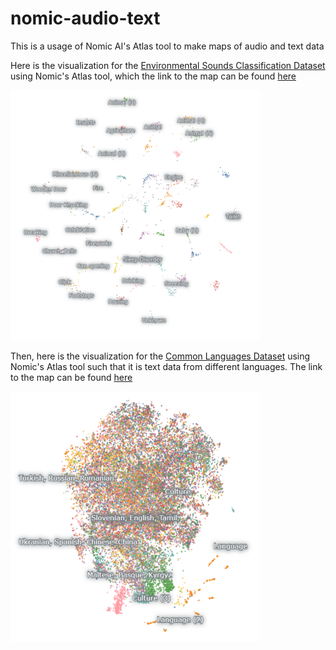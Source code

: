 # nomic-audio-text
This is a usage of Nomic AI's Atlas tool to make maps of audio and text data

Here is the visualization for the [Environmental Sounds Classification Dataset](https://huggingface.co/datasets/ashraq/esc50) using Nomic's Atlas tool, which the link to the map can be found [here](https://atlas.nomic.ai/data/tpremrud/environment-sound-9/map)

[<img src="/img/atlas_nomic_esc_50.png" alt="Atlas Nomic Dataset Map for Environmental Sounds Dataset" width="400" height="400" />](https://atlas.nomic.ai/data/tpremrud/environment-sound-9/map)

Then, here is the visualization for the [Common Languages Dataset](https://huggingface.co/datasets/common_language) using Nomic's Atlas tool such that it is text data from different languages. The link to the map can be found [here](https://atlas.nomic.ai/data/lijeff/sentences-languages-revised/map)

[<img src="/img/atlas_common_language_text.png" alt="Atlas Nomic Dataset Map for Environmental Sounds Dataset" width="400" height="400" />](https://atlas.nomic.ai/data/lijeff/sentences-languages-revised/map)


